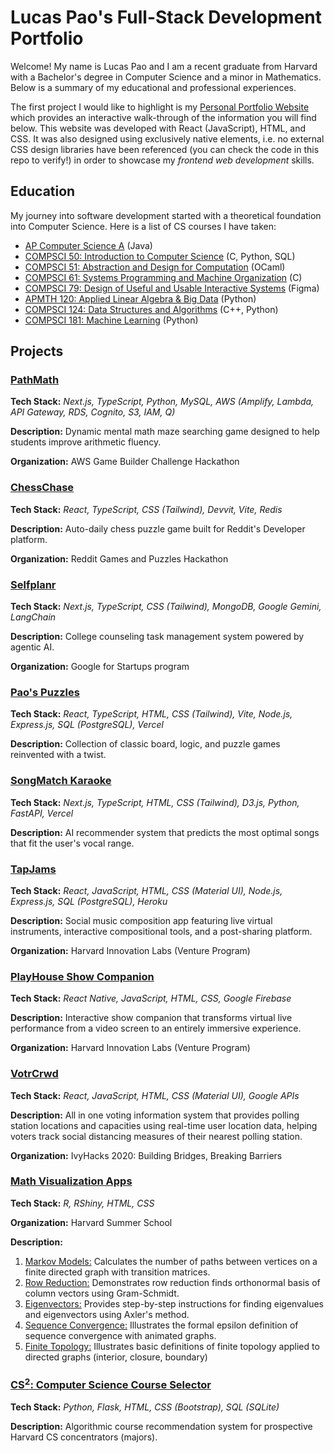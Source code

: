 # Lucas Pao's Full-Stack Development Portfolio

Welcome! My name is Lucas Pao and I am a recent graduate from Harvard with a Bachelor's degree in Computer Science and a minor in Mathematics. Below is a summary of my educational and professional experiences.

The first project I would like to highlight is my [Personal Portfolio Website](https://lucaspingpao.github.io/) which provides an interactive walk-through of the information you will find below. This website was developed with React (JavaScript), HTML, and CSS. It was also designed using exclusively native elements, i.e. no external CSS design libraries have been referenced (you can check the code in this repo to verify!) in order to showcase my *frontend web development* skills.

## Education

My journey into software development started with a theoretical foundation into Computer Science. Here is a list of CS courses I have taken:

* [AP Computer Science A](https://apstudents.collegeboard.org/courses/ap-computer-science-a) (Java)
* [COMPSCI 50: Introduction to Computer Science](https://cs50.harvard.edu/x/2025/) (C, Python, SQL)
* [COMPSCI 51: Abstraction and Design for Computation](https://cs51.io/) (OCaml)
* [COMPSCI 61: Systems Programming and Machine Organization](https://cs61.seas.harvard.edu/site/) (C)
* [COMPSCI 79: Design of Useful and Usable Interactive Systems](https://glassmanlab.seas.harvard.edu/cs179.html) (Figma)
* [APMTH 120: Applied Linear Algebra & Big Data](https://web-static-aws.seas.harvard.edu/climate/eli/Courses/APM120/2021spring/detailed-syllabus-apm120.pdf) (Python)
* [COMPSCI 124: Data Structures and Algorithms](https://groups.seas.harvard.edu/courses/cs124/cs124.html) (C++, Python)
* [COMPSCI 181: Machine Learning](https://harvard-ml-courses.github.io/cs181-web/) (Python)

## Projects

### [PathMath](https://devpost.com/software/pathmath)
**Tech Stack:** *Next.js, TypeScript, Python, MySQL, AWS (Amplify, Lambda, API Gateway, RDS, Cognito, S3, IAM, Q)*

**Description:** Dynamic mental math maze searching game designed to help students improve arithmetic fluency.

**Organization:** AWS Game Builder Challenge Hackathon

### [ChessChase](https://devpost.com/software/chesschase)
**Tech Stack:** *React, TypeScript, CSS (Tailwind), Devvit, Vite, Redis*

**Description:** Auto-daily chess puzzle game built for Reddit's Developer platform.

**Organization:** Reddit Games and Puzzles Hackathon

### [Selfplanr](https://www.selfplanr.com/)
**Tech Stack:** *Next.js, TypeScript, CSS (Tailwind), MongoDB, Google Gemini, LangChain*

**Description:** College counseling task management system powered by agentic AI.

**Organization:** Google for Startups program

### [Pao's Puzzles](https://paos-puzzles.vercel.app/)
**Tech Stack:** *React, TypeScript, HTML, CSS (Tailwind), Vite, Node.js, Express.js, SQL (PostgreSQL), Vercel*

**Description:** Collection of classic board, logic, and puzzle games reinvented with a twist.

### [SongMatch Karaoke](https://songmatch-karaoke.vercel.app/)
**Tech Stack:** *Next.js, TypeScript, HTML, CSS (Tailwind), D3.js, Python, FastAPI, Vercel*

**Description:** AI recommender system that predicts the most optimal songs that fit the user's vocal range.

### [TapJams](https://lucaspaocoding.com/#/projects/tapjams)

**Tech Stack:** *React, JavaScript, HTML, CSS (Material UI), Node.js, Express.js, SQL (PostgreSQL), Heroku*

**Description:** Social music composition app featuring live virtual instruments, interactive compositional tools, and a post-sharing platform.

**Organization:** Harvard Innovation Labs (Venture Program)

### [PlayHouse Show Companion](https://getplayhouse.weebly.com)

**Tech Stack:** *React Native, JavaScript, HTML, CSS, Google Firebase*

**Description:** Interactive show companion that transforms virtual live performance from a video screen to an entirely immersive experience.

**Organization:** Harvard Innovation Labs (Venture Program)

### [VotrCrwd](https://devpost.com/software/votrcrwd-edb5v0)

**Tech Stack:** *React, JavaScript, HTML, CSS (Material UI), Google APIs*

**Description:** All in one voting information system that provides polling station locations and capacities using real-time user location data, helping voters track social distancing measures of their nearest polling station.

**Organization:** IvyHacks 2020: Building Bridges, Breaking Barriers

### [Math Visualization Apps](https://lucaspaocoding.com/#/projects/rshinyapps)

**Tech Stack:** *R, RShiny, HTML, CSS*

**Organization:** Harvard Summer School

**Description:**
1. [Markov Models:](https://lucaspingpao.shinyapps.io/Math23a-Week1-MarkovModels/) Calculates the number of paths between vertices on a finite directed graph with transition matrices.
2. [Row Reduction:](https://lucaspingpao.shinyapps.io/Math23a-Week3-RowReduction/) Demonstrates row reduction finds orthonormal basis of column vectors using Gram-Schmidt.
3. [Eigenvectors:](https://lucaspingpao.shinyapps.io/Math23a-Week4-Eigenvectors/) Provides step-by-step instructions for finding eigenvalues and eigenvectors using Axler's method.
4. [Sequence Convergence:](https://lucaspingpao.shinyapps.io/Math23-Week5-Sequences/) Illustrates the formal epsilon definition of sequence convergence with animated graphs.
5. [Finite Topology:](https://lucaspingpao.shinyapps.io/Math23-Week9-FiniteTopology/) Illustrates basic definitions of finite topology applied to directed graphs (interior, closure, boundary)

### [CS<sup>2</sup>: Computer Science Course Selector](https://lucaspaocoding.com/#/projects/cssquared)

**Tech Stack:** *Python, Flask, HTML, CSS (Bootstrap), SQL (SQLite)*

**Description:** Algorithmic course recommendation system for prospective Harvard CS concentrators (majors).
